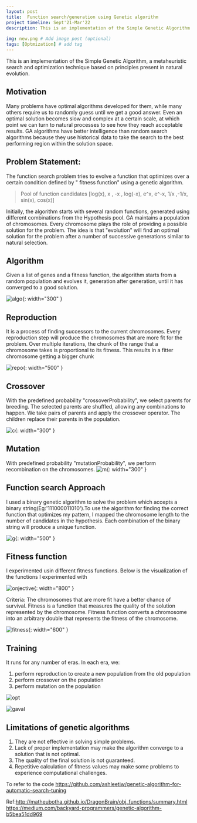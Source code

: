 ```yaml
---
layout: post
title:  Function search/generation using Genetic algorithm
project timeline: Sept'21-Mar'22
description: This is an implementation of the Simple Genetic Algorithm.Given a list of genes and a fitness function, the algorithm starts from a random population and evolves it, generation after generation, until it has converged to a good solution.
 
img: new.png # Add image post (optional)
tags: [Optmization] # add tag
---
```


This is an implementation of the Simple Genetic Algorithm, a metaheuristic search and optimization technique based on principles present in natural evolution. 

## Motivation
Many problems have optimal algorithms developed for them, while many others require us to randomly guess until we get a good answer. Even an optimal solution becomes slow and complex at a certain scale, at which point we can turn to natural processes to see how they reach acceptable results.
GA algorithms have better intelligence than random search algorithms because they use historical data to take the search to the best performing region within the solution space.



## Problem Statement:
The function search problem tries to evolve a function that optimizes over a certain condition defined by " fitness function"   using a genetic algorithm.

> Pool of function candidates
>[log(x), x , -x , log(-x), e^x, e^-x, 1/x ,-1/x, sin(x), cos(x)]

Initially, the algorithm starts with several random functions, generated using different combinations from the Hypothesis pool.
GA maintains a population of chromosomes. Every chromosome plays the role of providing a possible solution for the problem. The idea is that "evolution" will find an optimal solution for the problem after a number of successive generations similar to natural selection. 


## Algorithm  
Given a list of genes and a fitness function, the algorithm starts from a random population and evolves it, generation after generation, until it has converged to a good solution.

![algo](../assets/img/genetic.gif){: width="300" }

## Reproduction 
It is a process of finding successors to the current chromosomes. Every reproduction step will produce the chromosomes that are more fit for the problem. 
Over multiple iterations, the chunk of the range that a chromosome takes is proportional to its fitness. This results in a fitter chromosome getting a bigger chunk

![repo](../assets/img/reproduction.png){: width="500" }


## Crossover
With the predefined probability "crossoverProbability", we select parents for breeding. The selected parents are shuffled, allowing any combinations to happen. We take pairs of parents and apply the crossover operator. The children replace their parents in the population.

![c](../assets/img/crossover.gif){: width="300" }


## Mutation 
With predefined probability "mutationProbability", we perform recombination on the chromosomes.
![m](../assets/img/mutation.gif){: width="300" }



## Function search Approach
I used a binary genetic algorithm to solve the problem which accepts a binary string(Eg:'111000011010').To use the algorithm for finding the correct function that optimizes my pattern, I mapped the chromosome length to the number of candidates in the hypothesis. Each combination of the binary string will produce a unique function.

![g](../assets/img/decode.png){: width="500" }



## Fitness function 
I experimented usin different fitness functions. Below is the visualization of the functions I experimented with 

![onjective](../assets/img/objective.png){: width="800" }

Criteria: The chromosomes that are more fit have a better chance of survival. Fitness is a function that measures the quality of the solution represented by the chromosome. Fitness function converts a chromosome into an arbitrary double that represents the fitness of the chromosome.

![fitness](../assets/img/fitness.png){: width="600" }




## Training

It runs for any number of eras. In each era, we:

1. perform reproduction to create a new population from the old population
2. perform crossover on the population
3. perform mutation on the population

![opt](../assets/img/optp.gif)

![gaval](../assets/img/gaeval.png)



## Limitations of genetic algorithms
1. They are not effective in solving simple problems.
2. Lack of proper implementation may make the algorithm converge to a solution that is not optimal.
3. The quality of the final solution is not guaranteed.
4. Repetitive calculation of fitness values may make some problems to experience computational challenges.

To refer to the code https://github.com/ashleetiw/genetic-algorithm-for-automatic-search-tuning
 

Ref:http://matheubotha.github.io/DragonBrain/obj_functions/summary.html
    https://medium.com/backyard-programmers/genetic-algorithm-b5bea51dd969



